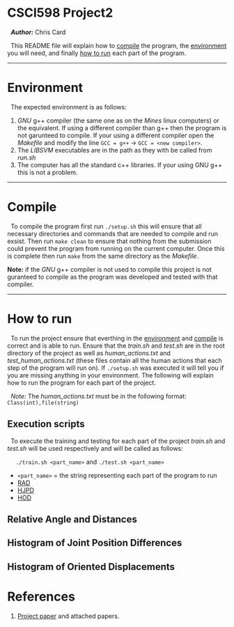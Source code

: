 CSCI598 Project2
===============

&nbsp;&nbsp;___Author:___   Chris  Card
 
 &nbsp;&nbsp;This README file will explain how to [compile](#compile) the program, 
 the [environment](#environment) you will need, and finally [how to run](#how-to-run) each part of the program.


--- 
# Environment #
 &nbsp;&nbsp;The expected environment is as follows:

 1. _GNU_ g++ compiler (the same one as on the _Mines_ linux computers) or the equivalent.  If using a different compiler than g++ then the program is not garunteed to compile.  If your using a different compiler open the _Makefile_ and modify the line `GCC = g++` -> `GCC = <new compiler>`.
 2. The _LIBSVM_ executables are in the path as they with be called from _run.sh_
 3. The computer has all the standard c++ libraries. If your using GNU g++ this is not a problem.

----
# Compile #
&nbsp;&nbsp;To compile the program first run `./setup.sh` this will ensure that all necessary directories and commands that
are needed to compile and run exsist. Then run `make clean` to ensure that nothing from the submission could prevent the
program from running on the current computer.  Once this is complete then run `make` from the same directory as the 
_Makefile_.

__Note:__ if the _GNU_ g++ compiler is not used to compile this project is not guranteed to compile as the program was
developed and tested with that compiler. 
 
---
# How to run #
&nbsp;&nbsp;To run the project ensure that everthing in the [environment](#environment) and [compile](#compile) is correct and is able to run.
Ensure that the _train.sh_  and _test.sh_ are in the root directory of the project as well as *human_actions.txt* and 
*test_human_actions.txt* (these files contain all the human actions that each step of the program will run on). If 
`./setup.sh` was executed it will tell you if you are missing anything in your environment. The following will explain 
how to run the program for each part of the project.

&nbsp;&nbsp;_Note:_ The *human_actions.txt* must be in the following format:
`Class(int),file(string)`

## Execution scripts ##
&nbsp;&nbsp;To execute the training and testing for each part of the project _train.sh_ and _test.sh_ will be used 
respectively and will be called as follows:

&nbsp;&nbsp;&nbsp;&nbsp;&nbsp;`./train.sh <part_name>` and `./test.sh <part_name>`
- `<part_name>` = the string representing each part of the program to run
 - [RAD](#relative-angle-and-distances)
 - [HJPD](#histogram-of-joint-position-differences)
 - [HOD](#histogram-of-oriented-displacements)

## Relative Angle and Distances ##

## Histogram of Joint Position Differences ##

## Histogram of Oriented Displacements ##

# References #
1. [Project paper](http://inside.mines.edu/~hzhang/Courses/CSCI498B-598B-Fall14/Projects/Project-2/Project-2.pdf) and attached papers.